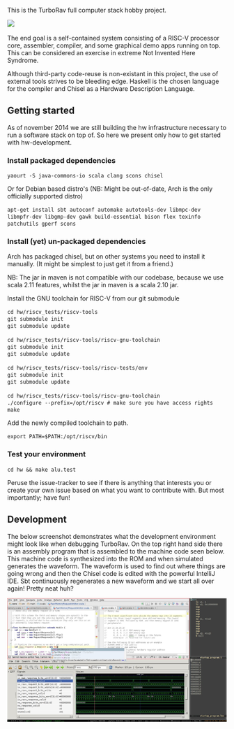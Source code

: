 This is the TurboRav full computer stack hobby project.

![](https://docs.google.com/drawings/d/1ULG8MfWGiZmn_45winMJ4qbs6qOa7lMet6E6i03F7Mk/pub?w=1875&h=1077 "")

The end goal is a self-contained system consisting of a RISC-V
processor core, assembler, compiler, and some graphical demo apps
running on top. This can be considered an exercise in extreme Not
Invented Here Syndrome.

Although third-party code-reuse is non-existant in this project, the
use of external tools strives to be bleeding edge. Haskell is the
chosen language for the compiler and Chisel as a Hardware Description
Language.

## Getting started

As of november 2014 we are still building the hw infrastructure
necessary to run a software stack on top of. So here we present only
how to get started with hw-development.

### Install packaged dependencies

```
yaourt -S java-commons-io scala clang scons chisel
```
Or for Debian based distro's (NB: Might be out-of-date, Arch is the only officially supported distro)
```
apt-get install sbt autoconf automake autotools-dev libmpc-dev libmpfr-dev libgmp-dev gawk build-essential bison flex texinfo patchutils gperf scons
```

### Install (yet) un-packaged dependencies

Arch has packaged chisel, but on other systems you need to install it
manually. (It might be simplest to just get it from a friend.)

NB: The jar in maven is not compatible with our codebase, because we
use scala 2.11 features, whilst the jar in maven is a scala 2.10 jar.

Install the GNU toolchain for RISC-V from our git submodule

```
cd hw/riscv_tests/riscv-tools
git submodule init
git submodule update

cd hw/riscv_tests/riscv-tools/riscv-gnu-toolchain
git submodule init
git submodule update

cd hw/riscv_tests/riscv-tools/riscv-tests/env
git submodule init
git submodule update

cd hw/riscv_tests/riscv-tools/riscv-gnu-toolchain
./configure --prefix=/opt/riscv # make sure you have access rights
make
```

Add the newly compiled toolchain to path.
```
export PATH=$PATH:/opt/riscv/bin
```

### Test your environment


```
cd hw && make alu.test
```

Peruse the issue-tracker to see if there is anything that interests
you or create your own issue based on what you want to contribute
with. But most importantly; have fun!

## Development

The below screenshot demonstrates what the development environment might look
like when debugging TurboRav. On the top right hand side there is an assembly
program that is assembled to the machine code seen below. This machine code is
synthesized into the ROM and when simulated generates the waveform. The waveform
is used to find out where things are going wrong and then the Chisel code is
edited with the powerful IntelliJ IDE. Sbt continuously regenerates a new
waveform and we start all over again! Pretty neat huh?

![](/hw/doc/development_environment.jpg?raw=true)
